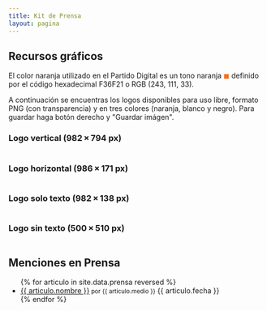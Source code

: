 ```yaml
---
title: Kit de Prensa
layout: pagina
---
```


<section>
    <h2>Recursos gráficos</h2>
    <p>El color naranja utilizado en el Partido Digital es un tono naranja <span style="color: #f36f21;">&#9724;</span> definido por el código hexadecimal F36F21 o RGB (243, 111, 33).</p>
    <p>A continuación se encuentras los logos disponibles para uso libre, formato PNG (con transparencia) y en tres colores (naranja, blanco y negro). Para guardar haga botón derecho y "Guardar imágen".</p>
    <h3>Logo vertical (982 × 794 px)</h3>
    <div class="row mb-3">
        <div class="col-md-4">
            <div class="card">
                <div class="card-block">
                    <img src="https://recursos.partidodigital.org.uy/assets/img/logo_vertical_naranja.png" alt="" class="img-fluid">
                </div>
            </div>
        </div>
        <div class="col-md-4">
            <div class="card">
                <div class="card-block">
                    <img src="https://recursos.partidodigital.org.uy/assets/img/logo_vertical_negro.png" alt="" class="img-fluid">
                </div>
            </div>
        </div>
        <div class="col-md-4">
            <div class="card card-inverse">
                <div class="card-block">
                    <img src="https://recursos.partidodigital.org.uy/assets/img/logo_vertical_blanco.png" alt="" class="img-fluid">
                </div>
            </div>
        </div>
    </div>
    <h3>Logo horizontal (986 × 171 px)</h3>
    <div class="row mb-3">
        <div class="col-md-4">
            <div class="card">
                <div class="card-block">
                    <img src="https://recursos.partidodigital.org.uy/assets/img/logo_horizontal_naranja.png" alt="" class="img-fluid">
                </div>
            </div>
        </div>
        <div class="col-md-4">
            <div class="card">
                <div class="card-block">
                    <img src="https://recursos.partidodigital.org.uy/assets/img/logo_horizontal_negro.png" alt="" class="img-fluid">
                </div>
            </div>
        </div>
        <div class="col-md-4">
            <div class="card card-inverse">
                <div class="card-block">
                    <img src="https://recursos.partidodigital.org.uy/assets/img/logo_horizontal_blanco.png" alt="" class="img-fluid">
                </div>
            </div>
        </div>
    </div>
    <h3>Logo solo texto (982 × 138 px)</h3>
    <div class="row mb-3">
        <div class="col-md-4">
            <div class="card">
                <div class="card-block">
                    <img src="https://recursos.partidodigital.org.uy/assets/img/logo_texto_naranja.png" alt="" class="img-fluid">
                </div>
            </div>
        </div>
        <div class="col-md-4">
            <div class="card">
                <div class="card-block">
                    <img src="https://recursos.partidodigital.org.uy/assets/img/logo_texto_negro.png" alt="" class="img-fluid">
                </div>
            </div>
        </div>
        <div class="col-md-4">
            <div class="card card-inverse">
                <div class="card-block">
                    <img src="https://recursos.partidodigital.org.uy/assets/img/logo_texto_blanco.png" alt="" class="img-fluid">
                </div>
            </div>
        </div>
    </div>
    <h3>Logo sin texto (500 × 510 px)</h3>
    <div class="row mb-3">
        <div class="col-md-2">
            <div class="card">
                <div class="card-block">
                    <img src="https://recursos.partidodigital.org.uy/assets/img/logo_at_naranja.png" alt="" class="img-fluid">
                </div>
            </div>
        </div>
        <div class="col-md-2">
            <div class="card">
                <div class="card-block">
                    <img src="https://recursos.partidodigital.org.uy/assets/img/logo_at_negro.png" alt="" class="img-fluid">
                </div>
            </div>
        </div>
        <div class="col-md-2">
            <div class="card card-inverse">
                <div class="card-block">
                    <img src="https://recursos.partidodigital.org.uy/assets/img/logo_at_blanco.png" alt="" class="img-fluid">
                </div>
            </div>
        </div>
    </div>
</section>
<section>
    <h2 class="mb-2">Menciones en Prensa</h2>
    <ul class="list-group">
    {% for articulo in site.data.prensa reversed %}
        <li class="list-group-item justify-content-between">
            <a target="_blank" href="{{ articulo.link }}">{{ articulo.nombre }}</a><small> por {{ articulo.medio }}</small>
            <span class="badge badge-default badge-pill">{{ articulo.fecha }}</span>
        </li>
    {% endfor %}     
    </ul>
</section>
